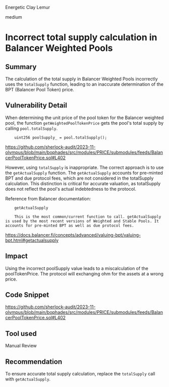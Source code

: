 Energetic Clay Lemur

medium

# Incorrect total supply calculation in Balancer Weighted Pools

## Summary

The calculation of the total supply in Balancer Weighted Pools incorrectly uses the `totalSupply` function, leading to an inaccurate determination of the BPT (Balancer Pool Token) price.

## Vulnerability Detail

When determining the unit price of the pool token for the Balancer weighted pool, the function `getWeightedPoolTokenPrice` gets the pool's total supply by calling `pool.totalSupply`.

        uint256 poolSupply_ = pool.totalSupply();

https://github.com/sherlock-audit/2023-11-olympus/blob/main/bophades/src/modules/PRICE/submodules/feeds/BalancerPoolTokenPrice.sol#L402

However, using `totalSupply` is inappropriate. The correct approach is to use the `getActualSupply` function. The `getActualSupply` accounts for pre-minted BPT and due protocol fees, which are not considered in the totalSupply calculation. This distinction is critical for accurate valuation, as totalSupply does not reflect the pool's actual indebtedness to the protocol.

Reference from Balancer documentation:

        getActualSupply

        This is the most common/current function to call. getActualSupply is used by the most recent versions of Weighted and Stable Pools. It accounts for pre-minted BPT as well as due protocol fees.

https://docs.balancer.fi/concepts/advanced/valuing-bpt/valuing-bpt.html#getactualsupply

## Impact

Using the incorrect poolSupply value leads to a miscalculation of the poolTokenPrice. The protocol will exchanging ohm for the assets at a wrong price.

## Code Snippet

https://github.com/sherlock-audit/2023-11-olympus/blob/main/bophades/src/modules/PRICE/submodules/feeds/BalancerPoolTokenPrice.sol#L402

## Tool used

Manual Review

## Recommendation

To ensure accurate total supply calculation, replace the `totalSupply` call with `getActualSupply`.